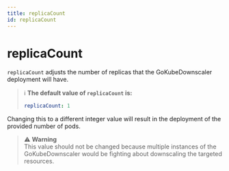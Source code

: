 ```yaml
---
title: replicaCount
id: replicaCount
---
```


# replicaCount

`replicaCount` adjusts the number of replicas that the GoKubeDownscaler deployment will have.

> ℹ️ **The default value of `replicaCount` is:**
>
> ```yaml
> replicaCount: 1
> ```

Changing this to a different integer value will result in the deployment of the provided number of pods.

> ⚠️ **Warning**\
> This value should not be changed because multiple instances of the GoKubeDownscaler would be fighting about downscaling the targeted resources.
